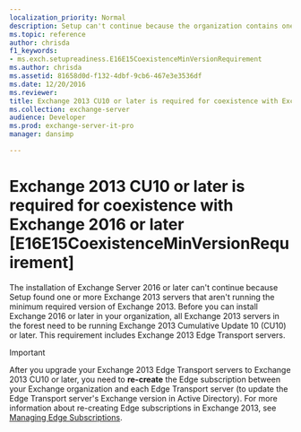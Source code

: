 ```yaml
---
localization_priority: Normal
description: Setup can't continue because the organization contains one or more Exchange 2013 servers that aren't running the minimum required version of Exchange.
ms.topic: reference
author: chrisda
f1_keywords:
- ms.exch.setupreadiness.E16E15CoexistenceMinVersionRequirement
ms.author: chrisda
ms.assetid: 81658d0d-f132-4dbf-9cb6-467e3e3536df
ms.date: 12/20/2016
ms.reviewer: 
title: Exchange 2013 CU10 or later is required for coexistence with Exchange 2016 or later [E16E15CoexistenceMinVersionRequirement]
ms.collection: exchange-server
audience: Developer
ms.prod: exchange-server-it-pro
manager: dansimp

---
```


# Exchange 2013 CU10 or later is required for coexistence with Exchange 2016 or later [E16E15CoexistenceMinVersionRequirement]

The installation of Exchange Server 2016 or later can't continue because Setup found one or more Exchange 2013 servers that aren't running the minimum required version of Exchange 2013. Before you can install Exchange 2016 or later in your organization, all Exchange 2013 servers in the forest need to be running Exchange 2013 Cumulative Update 10 (CU10) or later. This requirement includes Exchange 2013 Edge Transport servers.

> [!IMPORTANT]
> After you upgrade your Exchange 2013 Edge Transport servers to Exchange 2013 CU10 or later, you need to **re-create** the Edge subscription between your Exchange organization and each Edge Transport server (to update the Edge Transport server's Exchange version in Active Directory). For more information about re-creating Edge subscriptions in Exchange 2013, see [Managing Edge Subscriptions](https://go.microsoft.com/fwlink/p/?LinkId=624335).
